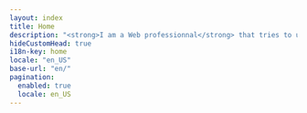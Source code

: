 ```yaml
---
layout: index
title: Home
description: "<strong>I am a Web professionnal</strong> that tries to understand what people need to make the web a better place."
hideCustomHead: true
i18n-key: home
locale: "en_US"
base-url: "en/"
pagination: 
  enabled: true
  locale: en_US
---
```

